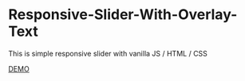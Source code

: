 # Responsive-Slider-With-Overlay-Text
This is simple responsive slider with vanilla JS / HTML / CSS

<a href="https://codepen.io/SlavaJamm/pen/GBqJzZ">DEMO</a>
